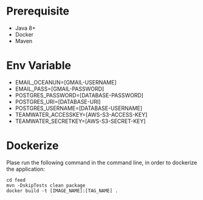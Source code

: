 # Prerequisite
* Java 8+
* Docker
* Maven

# Env Variable
* EMAIL_OCEANUN=[GMAIL-USERNAME]
* EMAIL_PASS=[GMAIL-PASSWORD]
* POSTGRES_PASSWORD=[DATABASE-PASSWORD]
* POSTGRES_URI=[DATABASE-URI]
* POSTGRES_USERNAME=[DATABASE-USERNAME]
* TEAMWATER_ACCESSKEY=[AWS-S3-ACCESS-KEY]
* TEAMWATER_SECRETKEY=[AWS-S3-SECRET-KEY]

# Dockerize
Plase run the following command in the command line, in order to dockerize the application:
```
cd feed
mvn -DskipTests clean package
docker build -t [IMAGE_NAME]:[TAG_NAME] .
```
